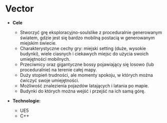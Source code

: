 # Vector

- **Cele**
	- Stworzyć grę eksploracyjno-soulslike z proceduralnie generowanym światem, gdzie jest się bardzo mobilną postacią w generowanym miejskim świecie. 
	- Charakterystyczne cechy gry: miejski setting (duże, wysokie budynki), wiele ciasnych i ciekawych miejsc do użycia swoich umiejętności mobilnych. 
	- Przeciwnicy oraz gigantyczne bossy pojawiający się losowo (lub proceduralnie) na terenie całej mapy. 
	- Duży stopień trudności, ale momenty spokoju, w których można ćwiczyć swoje umiejętności. 
	- Możliwość znalezienia pojazdów latających i latania po mapie.
	- Budynki do których można wejść i przejść na ich samą górę.

- **Technologie:**
	- UE5
	- C++

